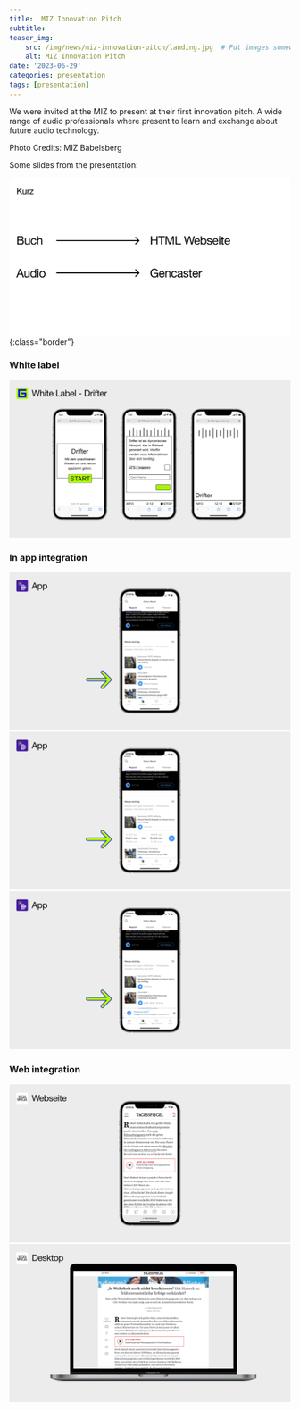 ```yaml
---
title:  MIZ Innovation Pitch
subtitle:
teaser_img:
    src: /img/news/miz-innovation-pitch/landing.jpg  # Put images somewhere in /public/img/
    alt: MIZ Innovation Pitch
date: '2023-06-29'
categories: presentation
tags: [presentation]
---
```


We were invited at the MIZ to present at their first innovation pitch. A wide range of audio professionals where present to learn and exchange about future audio technology.

Photo Credits: MIZ Babelsberg

Some slides from the presentation:

![slide](/img/news/miz-innovation-pitch/4.png){:class="border"}
### White label
![slide](/img/news/miz-innovation-pitch/17.png)
### In app integration
![slide](/img/news/miz-innovation-pitch/20.png)
![slide](/img/news/miz-innovation-pitch/21.png)
![slide](/img/news/miz-innovation-pitch/22.png)
### Web integration
![slide](/img/news/miz-innovation-pitch/23.png)
![slide](/img/news/miz-innovation-pitch/24.png)
